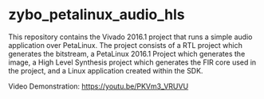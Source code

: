 # zybo_petalinux_audio_hls

This repository contains the Vivado 2016.1 project that runs a simple audio application over PetaLinux. The project consists of a RTL project which generates the bitstream, a PetaLinux 2016.1 Project which generates the image, a High Level Synthesis project which generates the FIR core used in the project, and a Linux application created within the SDK. 

Video Demonstration: https://youtu.be/PKVm3_VRUVU
